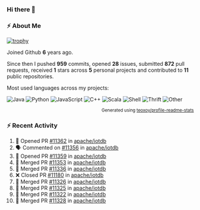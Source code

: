 ### Hi there 👋

### :zap: About Me

[![trophy](https://github-profile-trophy.vercel.app/?username=HTHou&theme=onedark)](https://github.com/ryo-ma/github-profile-trophy)
   
Joined Github **6** years ago.

Since then I pushed **959** commits, opened **28** issues, submitted **872** pull requests, received **1** stars across **5** personal projects and contributed to **11** public repositories.

Most used languages across my projects:

![Java](https://img.shields.io/static/v1?style=flat-square&label=%E2%A0%80&color=555&labelColor=%23b07219&message=Java%EF%B8%B195.4%25)
![Python](https://img.shields.io/static/v1?style=flat-square&label=%E2%A0%80&color=555&labelColor=%233572A5&message=Python%EF%B8%B11.2%25)
![JavaScript](https://img.shields.io/static/v1?style=flat-square&label=%E2%A0%80&color=555&labelColor=%23f1e05a&message=JavaScript%EF%B8%B10.7%25)
![C++](https://img.shields.io/static/v1?style=flat-square&label=%E2%A0%80&color=555&labelColor=%23f34b7d&message=C%2B%2B%EF%B8%B10.5%25)
![Scala](https://img.shields.io/static/v1?style=flat-square&label=%E2%A0%80&color=555&labelColor=%23c22d40&message=Scala%EF%B8%B10.4%25)
![Shell](https://img.shields.io/static/v1?style=flat-square&label=%E2%A0%80&color=555&labelColor=%2389e051&message=Shell%EF%B8%B10.3%25)
![Thrift](https://img.shields.io/static/v1?style=flat-square&label=%E2%A0%80&color=555&labelColor=%23D12127&message=Thrift%EF%B8%B10.3%25)
![Other](https://img.shields.io/static/v1?style=flat-square&label=%E2%A0%80&color=555&labelColor=%23ededed&message=Other%EF%B8%B10.8%25)

<p align="right"><sub>Generated using <a href="https://github.com/marketplace/actions/profile-readme-stats">teoxoy/profile-readme-stats</a></sub></p>


<!--![](https://github.com/HTHou/HTHou/blob/output/github-contribution-grid-snake.svg)-->

<!--![Haonan Hou's github stats](https://github-readme-stats.vercel.app/api?username=HTHou&count_private=true&show_icons=true&theme=onedark)-->

<!--![Haonan Hou's wakatime stats](https://github-readme-stats.vercel.app/api/wakatime?username=HTHou&layout=compact&theme=onedark)-->

<!--![Top Langs](https://github-readme-stats.vercel.app/api/top-langs/?username=HTHou&theme=onedark&layout=compact)-->

### :zap: Recent Activity
<!--START_SECTION:activity-->
1. 💪 Opened PR [#11362](https://github.com/apache/iotdb/pull/11362) in [apache/iotdb](https://github.com/apache/iotdb)
2. 🗣 Commented on [#11356](https://github.com/apache/iotdb/issues/11356#issuecomment-1772499585) in [apache/iotdb](https://github.com/apache/iotdb)
3. 💪 Opened PR [#11359](https://github.com/apache/iotdb/pull/11359) in [apache/iotdb](https://github.com/apache/iotdb)
4. 🎉 Merged PR [#11353](https://github.com/apache/iotdb/pull/11353) in [apache/iotdb](https://github.com/apache/iotdb)
5. 🎉 Merged PR [#11336](https://github.com/apache/iotdb/pull/11336) in [apache/iotdb](https://github.com/apache/iotdb)
6. ❌ Closed PR [#11180](https://github.com/apache/iotdb/pull/11180) in [apache/iotdb](https://github.com/apache/iotdb)
7. 🎉 Merged PR [#11326](https://github.com/apache/iotdb/pull/11326) in [apache/iotdb](https://github.com/apache/iotdb)
8. 🎉 Merged PR [#11325](https://github.com/apache/iotdb/pull/11325) in [apache/iotdb](https://github.com/apache/iotdb)
9. 🎉 Merged PR [#11322](https://github.com/apache/iotdb/pull/11322) in [apache/iotdb](https://github.com/apache/iotdb)
10. 🎉 Merged PR [#11328](https://github.com/apache/iotdb/pull/11328) in [apache/iotdb](https://github.com/apache/iotdb)
<!--END_SECTION:activity-->

<!--
**HTHou/HTHou** is a ✨ _special_ ✨ repository because its `README.md` (this file) appears on your GitHub profile.

Here are some ideas to get you started:

- 🔭 I’m currently working on ...
- 🌱 I’m currently learning ...
- 👯 I’m looking to collaborate on ...
- 🤔 I’m looking for help with ...
- 💬 Ask me about ...
- 📫 How to reach me: ...
- 😄 Pronouns: ...
- ⚡ Fun fact: ...
-->

